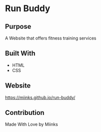 # Run Buddy

## Purpose
A Website that offers fitness training services

## Built With
* HTML
* CSS

## Website
https://miinks.github.io/run-buddy/

## Contribution
Made With Love by Miinks
